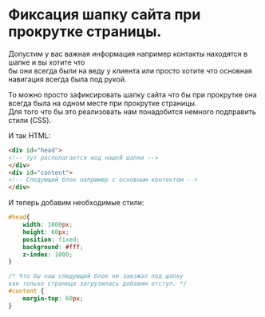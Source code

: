 # Фиксация шапку сайта при прокрутке страницы.

Допустим у вас важная информация например контакты находятся в шапке и вы хотите что  
бы они всегда были на веду у клиента или просто хотите что основная навигация всегда была под рукой.  

То можно просто зафиксировать шапку сайта что бы при прокрутке она всегда была на одном месте при прокрутке страницы.   
Для того что бы это реализовать нам понадобится немного подправить стили (CSS).   

И так HTML:

```html
<div id="head">
<!-- тут располагается код нашей шапки -->
</div>
<div id="content">
<!-- Следующий блок например с основным контентом -->
</div>
```


И теперь добавим необходимые стили:

```css
#head{
    width: 1000px;
    height: 60px;
    position: fixed;
    background: #fff;
    z-index: 1000;
}

/* Что бы наш следующий блок не заезжал под шапку 
как только страница загрузилась добавим отступ. */
#content {
    margin-top: 60px;
}
```
